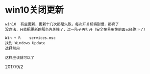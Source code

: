 # win10关闭更新

```
win10  有些更新，更新十几次都是失败，每次开关机特别慢，都疯了
没办法，只能把更新的服务先关掉了，过一阵子再打开（安全在易用性前面已经跪下了）

Win + R    services.msc
找到 Windows Update
选择禁用

这样应该就可以了
```


2017/9/2  
